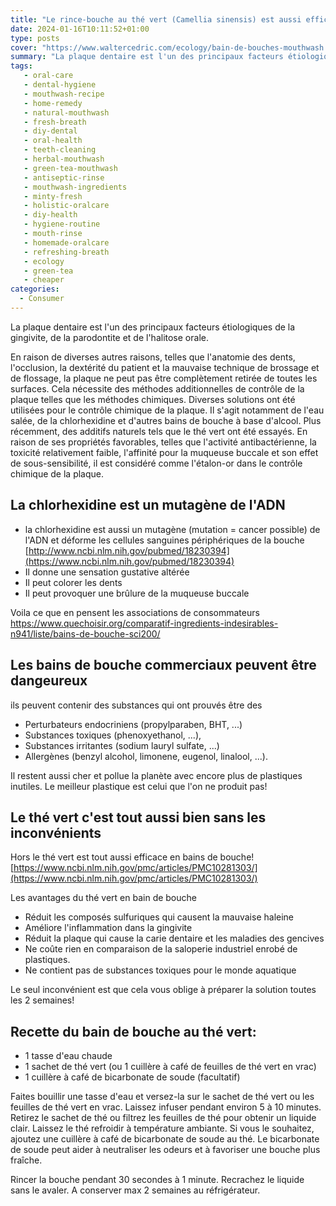 ```yaml
---
title: "Le rince-bouche au thé vert (Camellia sinensis) est aussi efficace pour réduire la parodontite que les bains de bouche commerciaux (qui sont mutagènes)"
date: 2024-01-16T10:11:52+01:00
type: posts
cover: "https://www.waltercedric.com/ecology/bain-de-bouches-mouthwash.webp"
summary: "La plaque dentaire est l'un des principaux facteurs étiologiques de la gingivite, de la parodontite et de l'halitose orale."
tags:
   - oral-care
   - dental-hygiene
   - mouthwash-recipe
   - home-remedy
   - natural-mouthwash
   - fresh-breath
   - diy-dental
   - oral-health
   - teeth-cleaning
   - herbal-mouthwash
   - green-tea-mouthwash
   - antiseptic-rinse
   - mouthwash-ingredients
   - minty-fresh
   - holistic-oralcare
   - diy-health
   - hygiene-routine
   - mouth-rinse
   - homemade-oralcare
   - refreshing-breath
   - ecology
   - green-tea
   - cheaper
categories:
  - Consumer
---
```

La plaque dentaire est l'un des principaux facteurs étiologiques de la gingivite, de la parodontite et de l'halitose orale.

En raison de diverses autres raisons, telles que l'anatomie des dents, l'occlusion, la dextérité du patient et la mauvaise technique de brossage et de flossage, la plaque ne peut pas être complètement retirée de toutes les surfaces. Cela nécessite des méthodes additionnelles de contrôle de la plaque telles que les méthodes chimiques. Diverses solutions ont été utilisées pour le contrôle chimique de la plaque. Il s'agit notamment de l'eau salée, de la chlorhexidine et d'autres bains de bouche à base d'alcool. Plus récemment, des additifs naturels tels que le thé vert ont été essayés. En raison de ses propriétés favorables, telles que l'activité antibactérienne, la toxicité relativement faible, l'affinité pour la muqueuse buccale et son effet de sous-sensibilité, il est considéré comme l'étalon-or dans le contrôle chimique de la plaque.

## La chlorhexidine est un mutagène de l'ADN
* la chlorhexidine est aussi un mutagène (mutation = cancer possible) de l'ADN et déforme les cellules sanguines périphériques de la bouche [http://www.ncbi.nlm.nih.gov/pubmed/18230394](https://www.ncbi.nlm.nih.gov/pubmed/18230394)
* Il donne une sensation gustative altérée
* Il peut colorer les dents
* Il peut provoquer une brûlure de la muqueuse buccale

Voila ce que en pensent les associations de consommateurs https://www.quechoisir.org/comparatif-ingredients-indesirables-n941/liste/bains-de-bouche-sci200/

## Les bains de bouche commerciaux peuvent être dangeureux
ils peuvent contenir des substances qui ont prouvés être des
* Perturbateurs endocriniens (propylparaben, BHT, ...)
* Substances toxiques (phenoxyethanol, ...),
* Substances irritantes (sodium lauryl sulfate, ...)
* Allergènes (benzyl alcohol, limonene, eugenol, linalool, ...).

Il restent aussi cher et pollue la planète avec encore plus de plastiques inutiles. Le meilleur plastique est celui que l'on ne produit pas!

## Le thé vert c'est tout aussi bien sans les inconvénients
Hors le thé vert est tout aussi efficace en bains de bouche! [https://www.ncbi.nlm.nih.gov/pmc/articles/PMC10281303/](https://www.ncbi.nlm.nih.gov/pmc/articles/PMC10281303/)

Les avantages du thé vert en bain de bouche
* Réduit les composés sulfuriques qui causent la mauvaise haleine
* Améliore l'inflammation dans la gingivite
* Réduit la plaque qui cause la carie dentaire et les maladies des gencives
* Ne coûte rien en comparaison de la saloperie industriel enrobé de plastiques.
* Ne contient pas de substances toxiques pour le monde aquatique

Le seul inconvénient est que cela vous oblige à préparer la solution toutes les 2 semaines!

## Recette du bain de bouche au thé vert:

* 1 tasse d'eau chaude
* 1 sachet de thé vert (ou 1 cuillère à café de feuilles de thé vert en vrac)
* 1 cuillère à café de bicarbonate de soude (facultatif)

Faites bouillir une tasse d'eau et versez-la sur le sachet de thé vert ou les feuilles de thé vert en vrac. Laissez infuser pendant environ 5 à 10 minutes.
Retirez le sachet de thé ou filtrez les feuilles de thé pour obtenir un liquide clair.
Laissez le thé refroidir à température ambiante.
Si vous le souhaitez, ajoutez une cuillère à café de bicarbonate de soude au thé. Le bicarbonate de soude peut aider à neutraliser les odeurs et à favoriser une bouche plus fraîche.

Rincer la bouche pendant 30 secondes à 1 minute. Recrachez le liquide sans le avaler. A conserver max 2 semaines au réfrigérateur.
